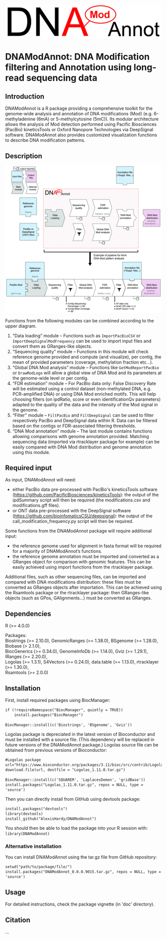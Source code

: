 ![DNAModAnnot_Logo](vignettes/DNAModAnnot_logo.jpg)
# DNAModAnnot: DNA Modification filtering and Annotation using long-read sequencing data

## Introduction
DNAModAnnot is a R package providing a comprehensive toolkit for the genome-wide analysis and annotation of DNA modifications (Mod) (e.g. 6-methyladenine (6mA) or 5-methylcytosine (5mC)). Its modular architecture allows the analysis of Mod detection performed using Pacific Biosciences (PacBio) kineticsTools or Oxford Nanopore Technologies via DeepSignal software. DNAModAnnot also provides customized visualization functions to describe DNA modification patterns.

## Description  
![DNAModAnnot_Diagram](vignettes/DNAModAnnot_diagram_and_example.jpg)

Functions from the following modules can be combined according to the upper diagram.
1.	“Data loading” module – Functions such as `ImportPacBioCSV` or `ImportDeepSignalModFrequency` can be used to import input files and convert them as GRanges-like objects.
2.	“Sequencing quality” module – Functions in this module will check reference genome provided and compute (and visualize), per contig, the mean of provided parameters (coverage, methylation fraction etc...).
3.	“Global DNA Mod analysis” module – Functions like `GetModReportPacBio` or `DrawModLogo` will allow a global view of DNA Mod and its parameters at the genome-wide level or per contig.
4.	“FDR estimation” module – For PacBio data only: False Discovery Rate will be estimated using a control dataset (non-methylated DNA, e.g. PCR-amplified DNA) or using DNA Mod enriched motifs. This will help choosing filters (on ipdRatio, score or even identificationQv parameters) adapted to the quality of the data and the intensity of the Mod signal in the genome.
5.	“Filter” module – `FiltPacBio` and `FiltDeepSignal` can be used to filter respectively PacBio and DeepSignal data within R. Data can be filtered based on the contigs or FDR-associated filtering thresholds.
6.	“DNA Mod annotation” module – The last module contains functions allowing comparisons with genome annotation provided. Matching sequencing data (imported via rtracklayer package for example) can be easily compared with DNA Mod distribution and genome annotation using this module.

## Required input
As input, DNAModAnnot will need:
-	either PacBio data pre-processed with PacBio's kineticsTools software (https://github.com/PacificBiosciences/kineticsTools): the output of the ipdSummary script will then be required (the modifications.csv and modifications.gff files).
-	or ONT data pre-processed with the DeepSignal software (https://github.com/bioinfomaticsCSU/deepsignal): the output of the call_modification_frequency.py script will then be required.

Some functions from the DNAModAnnot package will require additional input:
-	the reference genome used for alignment in fasta format will be required for a majority of DNAModAnnot’s functions.
-	the reference genome annotation must be imported and converted as a GRanges object for comparison with genomic features. This can be easily achieved using import functions from the rtracklayer package.

Additional files, such as other sequencing files, can be imported and compared with DNA modifications distribution: these files must be converted as GRanges objects after importation. This can be achieved using the Rsamtools package or the rtracklayer package: then GRanges-like objects (such as GPos, GAlignments...) must be converted as GRanges.

## Dependencies

R (>= 4.0.0)

Packages:  
Biostrings (>= 2.10.0), GenomicRanges (>= 1.38.0), BSgenome (>= 1.28.0), Biobase (> 2.1.0),  
BiocGenerics (>= 0.34.0), GenomeInfoDb (>= 1.14.0), Gviz (>= 1.29.1), IRanges (>= 2.20.0),   
Logolas (>= 1.3.1), S4Vectors (>= 0.24.0), data.table (>= 1.13.0), rtracklayer (>= 1.30.0),   
Rsamtools (>= 2.0.0)

## Installation

First, install required packages using BiocManager:
```
if (!requireNamespace("BiocManager", quietly = TRUE))
    install.packages("BiocManager")

BiocManager::install(c('Biostrings', 'BSgenome', 'Gviz'))
```

Logolas package is depreciated in the latest version of Bioconductor and must be installed with a source file.
(This dependency will be replaced in future versions of the DNAModAnnot package.)
Logolas source file can be obtained from previous versions of Bioconductor:
```
#Logolas package
url="https://www.bioconductor.org/packages/3.11/bioc/src/contrib/Logolas_1.11.0.tar.gz"
download.file(url, destfile = "Logolas_1.11.0.tar.gz")

BiocManager::install(c('SQUAREM', 'LaplacesDemon', 'gridBase'))
install.packages("Logolas_1.11.0.tar.gz", repos = NULL, type = 'source')
```
Then you can directly install from GitHub using devtools package:
```
install.packages("devtools")
library(devtools)
install_github("AlexisHardy/DNAModAnnot")
```

You should then be able to load the package into your R session with:
`library(DNAModAnnot)`


### Alternative installation
You can install DNAModAnnot using the tar.gz file from GitHub repository:
```
setwd("path/to/package/file/")
install.packages("DNAModAnnot_0.0.0.9015.tar.gz", repos = NULL, type = 'source')
```

## Usage
For detailed instructions, check the package vignette (in 'doc' directory).

## Citation
...
